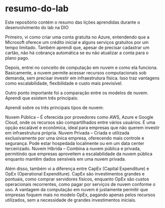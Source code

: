 # resumo-do-lab
Este repositório contém o resumo das lições aprendidas durante o desenvolvimento do lab na DIO


Primeiro, vi como criar uma conta gratuita no Azure, entendendo que a Microsoft oferece um crédito inicial e alguns serviços gratuitos por um tempo limitado. 
Também aprendi que, apesar de precisar cadastrar um cartão, não há cobrança automática se eu não atualizar a conta para o plano pago.

Depois, entrei no conceito de computação em nuvem e como ela funciona. Basicamente, a nuvem permite acessar recursos computacionais sob demanda, 
sem precisar investir em infraestrutura física. Isso traz vantagens como escalabilidade, flexibilidade e custo mais previsível.

Outro ponto importante foi a comparação entre os modelos de nuvem. Aprendi que existem três principais:

Aprendi sobre os três principais tipos de nuvem:

Nuvem Pública – É oferecida por provedores como AWS, Azure e Google Cloud, onde os recursos são compartilhados entre vários usuários. É uma opção escalável e econômica, ideal para empresas que não querem investir em infraestrutura própria.
Nuvem Privada – Criada e utilizada exclusivamente por uma única empresa, oferecendo mais controle e segurança. Pode estar hospedada localmente ou em um data center terceirizado.
Nuvem Híbrida – Combina a nuvem pública e privada, permitindo que empresas aproveitem a escalabilidade da nuvem pública enquanto mantêm dados sensíveis em uma nuvem privada.

Além disso, também vi a diferença entre CapEx (Capital Expenditure) e OpEx (Operational Expenditure). CapEx são investimentos grandes e pontuais, como comprar servidores físicos, enquanto OpEx são custos operacionais recorrentes, como pagar por serviços de nuvem conforme o uso. A vantagem da computação em nuvem é justamente permitir que empresas foquem mais no modelo OpEx, pagando apenas pelos recursos utilizados, sem a necessidade de grandes investimentos iniciais.
